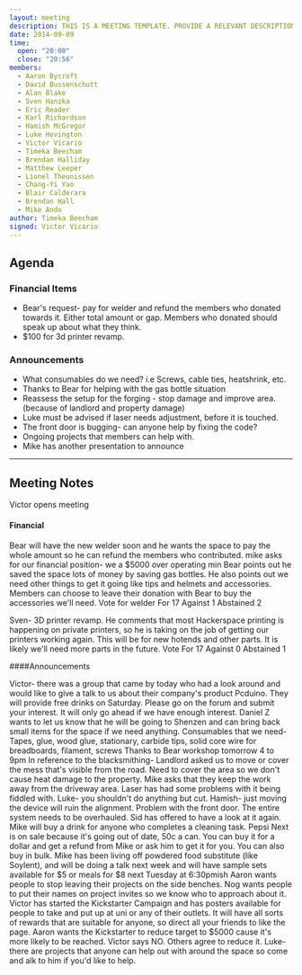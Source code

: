 ```yaml
---
layout: meeting
description: THIS IS A MEETING TEMPLATE. PROVIDE A RELEVANT DESCRIPTION OR SYNOPSIS OF THE MEETING
date: 2014-09-09
time:
  open: "20:08"
  close: "20:56"
members:
  - Aaron Bycroft
  - David Bussenschutt
  - Alan Blake
  - Sven Hanzka
  - Eric Reader
  - Karl Richardson
  - Hamish McGregor
  - Luke Hovington
  - Victor Vicario
  - Timeka Beecham
  - Brendan Halliday
  - Matthew Leeper
  - Lionel Theunissen
  - Chang-Yi Yao
  - Blair Calderara
  - Brendan Hall
  - Mike Ando
author: Timeka Beecham
signed: Victor Vicario
---
```


## Agenda

### Financial Items
* Bear's request- pay for welder and refund the members who donated towards it. Either total amount or gap. Members who donated should speak up about what they think.
* $100 for 3d printer revamp.

### Announcements
* What consumables do we need? i.e Screws, cable ties, heatshrink, etc.
* Thanks to Bear for helping with the gas bottle situation
* Reassess the setup for the forging - stop damage and improve area. (because of landlord and property damage)
* Luke must be advised if laser needs adjustment, before it is touched.
* The front door is bugging- can anyone help by fixing the code?
* Ongoing projects that members can help with.
* Mike has another presentation to announce

---

## Meeting Notes


Victor opens meeting

#### Financial
Bear will have the new welder soon and he wants the space to pay the whole amount so he can refund the members who contributed.
mike asks for our financial position- we a $5000 over operating min
Bear points out he saved the space lots of money by saving gas bottles. He also points out we need other things to get it going like tips and helmets and accessories. 
Members can choose to leave their donation with Bear to buy the accessories we'll need.
Vote for welder
For 17
Against 1
Abstained 2

Sven- 3D printer revamp. He comments that most Hackerspace printing is happening on private printers, so he is taking on the job of getting our printers working again. This will be for new hotends and other parts. It is likely we'll need more parts in the future.
Vote 
For 17
Against 0
Abstained 1

####Announcements

Victor- there was a group that came by today who had a look around and would like to give a talk to us about their company's product Pcduino. They will provide free drinks on Saturday. Please go on the forum and submit your interest. It will only go ahead if we have enough interest. 
Daniel Z wants to let us know that he will be going to Shenzen and can bring back small items for the space if we need anything.
Consumables that we need- Tapes, glue, wood glue, stationary, carbide tips, solid core wire for breadboards, filament, screws
Thanks to Bear
workshop tomorrow 4 to 9pm
In reference to the blacksmithing- Landlord asked us to move or cover the mess that's visible from the road. Need to cover the area so we don't cause heat damage to the property. Mike asks that they keep the work away from the driveway area. 
Laser has had some problems with it being fiddled with. Luke- you shouldn't do anything but cut. Hamish- just moving the device will ruin the alignment.
Problem with the front door. The entire system needs to be overhauled. Sid has offered to have a look at it again. 
Mike will buy a drink for anyone who completes a cleaning task.
Pepsi Next is on sale because it's going out of date, 50c a can. You can buy it for a dollar and get a refund from Mike or ask him to get it for you. You can also buy in bulk. 
Mike has been living off powdered food substitute (like Soylent), and will be doing a talk next week and will have sample sets available for $5 or meals for $8 next Tuesday at 6:30pmish
Aaron wants people to stop leaving their projects on the side benches. Nog wants people to put their names on project invites so we know who to approach about it.
Victor has started the Kickstarter Campaign and has posters available for people to take and put up at uni or any of their outlets. It will have all sorts of rewards that are suitable for anyone, so direct all your friends to like the page.
Aaron wants the Kickstarter to reduce target to $5000 cause it's more likely to be reached. Victor says NO. Others agree to reduce it. 
Luke- there are projects that anyone can help out with around the space so come and alk to him if you'd like to help. 


